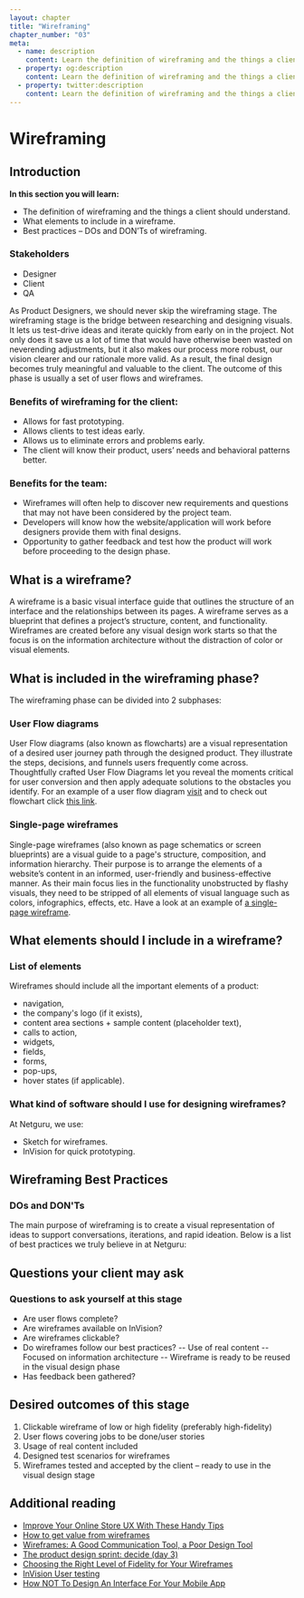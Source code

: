 ```yaml
---
layout: chapter
title: "Wireframing"
chapter_number: "03"
meta:
  - name: description
    content: Learn the definition of wireframing and the things a client should understand. Learn what element should be included in a wireframe and learn best practices.
  - property: og:description
    content: Learn the definition of wireframing and the things a client should understand. Learn what element should be included in a wireframe and learn best practices.
  - property: twitter:description
    content: Learn the definition of wireframing and the things a client should understand. Learn what element should be included in a wireframe and learn best practices.
---
```


# Wireframing

## Introduction
**In this section you will learn:**
- The definition of wireframing and the things a client should understand.
- What elements to include in a wireframe.
- Best practices – DOs and DON’Ts of wireframing.

### Stakeholders
- Designer
- Client
- QA

As Product Designers, we should never skip the wireframing stage. The wireframing stage is the bridge between researching and designing visuals. It lets us test-drive ideas and iterate quickly from early on in the project. Not only does it save us a lot of time that would have otherwise been wasted on neverending adjustments, but it also makes our process more robust, our vision clearer and our rationale more valid. As a result, the final design becomes truly meaningful and valuable to the client. The outcome of this phase is usually a set of user flows and wireframes.

### Benefits of wireframing for the client:
- Allows for fast prototyping.
- Allows clients to test ideas early.
- Allows us to eliminate errors and problems early.
- The client will know their product, users’ needs and behavioral patterns better.

### Benefits for the team:
- Wireframes will often help to discover new requirements and questions that may not have been considered by the project team.
- Developers will know how the website/application will work before designers provide them with final designs.
- Opportunity to gather feedback and test how the product will work before proceeding to the design phase.

## What is a wireframe?
A wireframe is a basic visual interface guide that outlines the structure of an interface and the relationships between its pages. A wireframe serves as a blueprint that defines a project’s structure, content, and functionality. Wireframes are created before any visual design work starts so that the focus is on the information architecture without the distraction of color or visual elements.

## What is included in the wireframing phase?
The wireframing phase can be divided into 2 subphases:

### User Flow diagrams
User Flow diagrams (also known as flowcharts) are a visual representation of a desired user journey path through the designed product. They illustrate the steps, decisions, and funnels users frequently come across. Thoughtfully crafted User Flow Diagrams let you reveal the moments critical for user conversion and then apply adequate solutions to the obstacles you identify. For an example of a user flow diagram [visit](https://drive.google.com/a/netguru.pl/file/d/0B__Yya_9jbd2SFRaeU54OS1LMGc/view?usp=sharing) and to check out flowchart click [this link](https://drive.google.com/a/netguru.pl/file/d/0B__Yya_9jbd2cHVmWUhISUFUdk0/view?usp=sharing).

### Single-page wireframes
Single-page wireframes (also known as page schematics or screen blueprints) are a visual guide to a page's structure, composition, and information hierarchy. Their purpose is to arrange the elements of a website’s content in an informed, user-friendly and business-effective manner. As their main focus lies in the functionality unobstructed by flashy visuals, they need to be stripped of all elements of visual language such as colors, infographics, effects, etc. Have a look at an example of [a single-page wireframe](https://netguru.invisionapp.com/share/HZADD9DD8#/screens/218094218).

## What elements should I include in a wireframe?

### List of elements
Wireframes should include all the important elements of a product:
- navigation,
- the company's logo (if it exists),
- content area sections + sample content (placeholder text),
- calls to action,
- widgets,
- fields,
- forms,
- pop-ups,
- hover states (if applicable).

### What kind of software should I use for designing wireframes?
At Netguru, we use:
- Sketch for wireframes.
- InVision for quick prototyping.

## Wireframing Best Practices

### DOs and DON'Ts
The main purpose of wireframing is to create a visual representation of ideas to support conversations, iterations, and rapid ideation. Below is a list of best practices we truly believe in at Netguru:

<BaseComparison
  intro="1. Colors can be distracting. Ensure that your design remains focused on the experience you’re creating and not the visual design solutions to come."
  :good="[
    'Create your wireframes based on a muted color palette.',
    'Use color only if it helps define the idea behind the design; even then – limit yourself to as few colors as possible.',
  ]"
  :bad="[
    'Don’t use color in your wireframe designs unless it has a solid purpose.',
    'Don’t use various tints of grey; using tinted grey is ok, but stick to one.',
  ]"
/>

<BaseComparison
  intro="2. Be consistent: the best way to help the presented solutions is to be consistent in your wireframe designs."
  :good="[
    'Be consistent in the visual representation of UI elements. Ideally, present them by using reusable elements like [Symbols in Sketch](https://www.sketchapp.com/learn/documentation/symbols/).',
    'Be aware of font sizes and spacing.',
    'Sketch your ideas before you start digitizing them – you’ll save a lot of time in the early iterations.',
  ]"
  :bad="[
    'Don’t use different line weights for similar elements.',
    'Don’t use too many fonts and font sizes.',
  ]"
/>

<BaseComparison
  intro="3. Use real content: writing is a design skill, and it will help you understand the client and the story better."
  :good="[
    'If you don’t have real content: write it yourself based on what the competition does and your own research.',
    'Use solid grey placeholder elements to represent photos, videos, and maps.',
    'Design for real-life cases (that is, don’t assume that every surname is max. 10 characters long, for instance).',
  ]"
  :bad="[
    'Don’t use placeholder text in crucial design elements, such as navigation or CTAs (i.e., Lorem Ipsum…).',
    'If you need to show a series of data such as tables or tiles, be sure not to use the same copy for each of those elements.',
  ]"
/>

<BaseComparison
  intro="4. Never wireframe alone. The main purpose of having this process is the conversational potential and a greater chance of discovering better solutions than if you were working on your own."
  :good="[
    'Be open to new ideas.',
    'Before presenting your wireframes to the client, get a few opinions from within your project team – they understand the product and know the client.',
    'Always get a second opinion on your solutions (at Netguru, we use a dedicated Slack channel).',
  ]"
  :bad="[
    'Don’t work on the wireframes alone just to show the client the end result of the whole product. Instead, cooperate and exchange ideas.',
  ]"
/>

<BaseComparison
  intro="5. Set clear expectations: be sure that the client understands the principles behind this process."
  :good="[
    'Tell the client about the desired outcome before you start designing.',
    'Communicate clearly, early and often.',
    'It’s a good idea to have a live conversation/meeting/call with the client when presenting your wireframes for the first time – this way you have the opportunity to answer all questions and avoid misunderstandings.',
  ]"
  :bad="[
    'Don’t assume your client knows how to use collaboration tools or knows that wireframes are not final designs – always educate.',
    'Don’t leave designs of complex processes without any comments.',
  ]"
/>

<BaseComparison
  intro="6. Use the right tool for the job. At Netguru, we make wireframes mostly in Sketch (it’s flexible, easy to use, and there is no need to recreate layouts in a different app), but remember not to be constrained by the limitations of one tool."
  :good="[
    'Use whatever tool you see fit; for example, sketching and whiteboarding.',
  ]"
  :bad="[
    'Don’t let the software be a barrier.',
  ]"
/>

<BaseComparison
  intro="7. You are not your design."
  :good="[
    'Be prepared to pivot often and embrace rapid ideation.',
  ]"
  :bad="[
    'Don’t get too attached to your wireframes but, at the same time, also remember to defend the ideas that are worth defending.',
  ]"
/>

<BaseComparison
  intro="8. Be selective and keep it simple."
  :good="[
    'Be wary of ideas that will definitely not work, pick the best ones in the beginning.',
  ]"
  :bad="[
    'Don’t overdo your wireframes; while thinking about the final stage of designing, try to create only the necessary parts.',
  ]"
/>

<BaseComparison
  intro="9. Control the conversation."
  :good="[
    'Support your wireframes by controlling the conversation: if things get off track, bring the conversation back where you want it.',
  ]"
  :bad="[
    'Don’t be afraid to interrupt politely and ask meaningful open-ended questions.',
  ]"
/>

<BaseComparison
  intro="10. Wireframe with the final designs in mind."
  :good="[
    'You will save yourself a ton of work if you create your wireframes with the final designs in mind: reusable symbols, precise elements, and good fonts.',
    'Talk to your devs about the technical efficiency of your design solutions.',
  ]"
  :bad="[
    'Don’t forget the importance of the function by concentrating on the visual form of the wireframe.',
    'Don’t be too pixel-perfect and don’t spend much time on things that could easily be changed in the later stage.',
  ]"
/>

## Questions your client may ask

<BaseQA
  question="Can you explain the difference between wireframes and visual design?"
  answer="Wireframes are a quick visual method of building the backbone of the product. At this stage, we define how our product/features should work. It also helps us to avoid UX problems and present to developers how the website/application will work before we provide them with the final designs.
  Visual design is the part of the design process that comes after wireframing. In the visual design phase, we focus on creating the visual image and style of the product based on wireframes.
  To sum up, we need wireframes to work out the backbone of the product, whereas visual design is there to design what the product will look like. By using both of them, we build products that are better adjusted to users’ needs."
/>

<BaseQA
  question="Are wireframes just static images? Let’s make them testable!"
  answer="You’re probably thinking about a prototype, which is a very simple clickable thing that allows you to test interactions, scenarios, and stories at a very early stage. A prototype (or a clickable mockup) is a tool to study users’ behavior and the product’s functionality."
/>

<BaseQA
  question="What kind of benefits will I get from this?"
  answer="Using wireframes will often help to bring to light new requirements and questions that may not have been considered by the project team. Wireframes often end up evolving into the requirements of the system. At this stage, we can also check if your product fulfills all needs that users can have. By creating wireframes, you will get a better product, which will be better adjusted to your target customer base."
/>

### Questions to ask yourself at this stage
- Are user flows complete?
- Are wireframes available on InVision?
- Are wireframes clickable?
- Do wireframes follow our best practices?
-- Use of real content
-- Focused on information architecture
-- Wireframe is ready to be reused in the visual design phase
- Has feedback been gathered?

## Desired outcomes of this stage

1. Clickable wireframe of low or high fidelity (preferably high-fidelity)
2. User flows covering jobs to be done/user stories
3. Usage of real content included
4. Designed test scenarios for wireframes
5. Wireframes tested and accepted by the client – ready to use in the visual design stage

## Additional reading
- [Improve Your Online Store UX With These Handy Tips](https://www.netguru.co/blog/ecommerce-ux-tips)
- [How to get value from wireframes](https://medium.com/@dustin/how-to-get-value-from-wireframes-f40c2cf27960#.2yuoqqwmz)
- [Wireframes: A Good Communication Tool, a Poor Design Tool](https://medium.com/@danritz/wireframes-a-good-communication-tool-a-poor-design-tool-1bc64b033962#.jp1i8lyxt)
- [The product design sprint: decide (day 3)](https://library.gv.com/the-product-design-sprint-decide-day-3-7d4804bd2fd1#.fhdrt1bfx)
- [Choosing the Right Level of Fidelity for Your Wireframes](https://blinkux.com/blog/choosing-the-right-level-of-fidelity-for-your-wireframes/)
- [InVision User testing ](http://blog.invisionapp.com/invision-usertesting/)
- [How NOT To Design An Interface For Your Mobile App](https://www.netguru.co/blog/how-not-to-design-an-interface-for-your-mobile-app)
